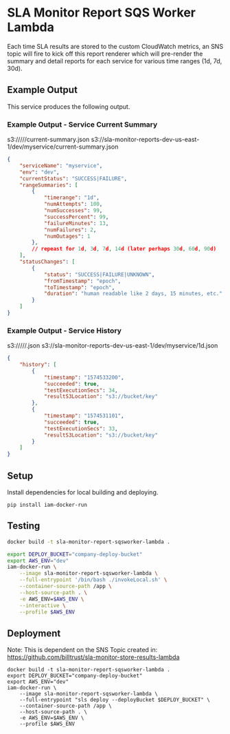 # SLA Monitor Report SQS Worker Lambda

Each time SLA results are stored to the custom CloudWatch metrics, an SNS topic will fire to kick off this report renderer which will pre-render the summary and detail reports for each service for various time ranges (1d, 7d, 30d).

## Example Output

This service produces the following output.

### Example Output - Service Current Summary

s3://<bucketname>/<env>/<servicename>/current-summary.json
s3://sla-monitor-reports-dev-us-east-1/dev/myservice/current-summary.json
```json
{
    "serviceName": "myservice",
    "env": "dev",
    "currentStatus": "SUCCESS|FAILURE",
    "rangeSummaries": [
        {
            "timerange": "1d",
            "numAttempts": 100,
            "numSuccesses": 99,
            "successPercent": 99,
            "failureMinutes": 13,
            "numFailures": 2,
            "numOutages": 1
        },
        // repeast for 1d, 3d, 7d, 14d (later perhaps 30d, 60d, 90d)
    ],
    "statusChanges": [
        {
            "status": "SUCCESS|FAILURE|UNKNOWN",
            "fromTimestamp": "epoch",
            "toTimestamp": "epoch",
            "duration": "human readable like 2 days, 15 minutes, etc."
        }
    ]
}
```

### Example Output - Service History

s3://<bucketname>/<env>/<servicename>/<timerange>.json
s3://sla-monitor-reports-dev-us-east-1/dev/myservice/1d.json
```json
{
    "history": [
        {
            "timestamp": "1574533200",
            "succeeded": true,
            "testExecutionSecs": 34,
            "resultS3Location": "s3://bucket/key"
        },
        {
            "timestamp": "1574531101",
            "succeeded": true,
            "testExecutionSecs": 33,
            "resultS3Location": "s3://bucket/key"
        }
    ]
}
```

## Setup

Install dependencies for local building and deploying.

```shell
pip install iam-docker-run
```

## Testing

```bash
docker build -t sla-monitor-report-sqsworker-lambda .

export DEPLOY_BUCKET="company-deploy-bucket"
export AWS_ENV="dev"
iam-docker-run \
    --image sla-monitor-report-sqsworker-lambda \
    --full-entrypoint '/bin/bash ./invokeLocal.sh' \
    --container-source-path /app \
    --host-source-path . \
    -e AWS_ENV=$AWS_ENV \
    --interactive \
    --profile $AWS_ENV
```

## Deployment

Note: This is dependent on the SNS Topic created in:
https://github.com/billtrust/sla-monitor-store-results-lambda

```shell
docker build -t sla-monitor-report-sqsworker-lambda .
export DEPLOY_BUCKET="company-deploy-bucket"
export AWS_ENV="dev"
iam-docker-run \
    --image sla-monitor-report-sqsworker-lambda \
    --full-entrypoint "sls deploy --deployBucket $DEPLOY_BUCKET" \
    --container-source-path /app \
    --host-source-path . \
    -e AWS_ENV=$AWS_ENV \
    --profile $AWS_ENV
```
